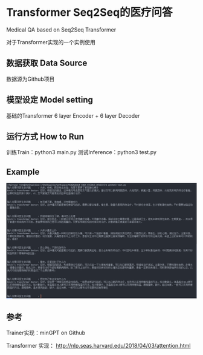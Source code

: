 # Transformer Seq2Seq的医疗问答 
Medical QA based on Seq2Seq Transformer

对于Transformer实现的一个实例使用

## 数据获取 Data Source
数据源为Github项目

## 模型设定 Model setting
基础的Transformer
6 layer Encoder + 6 layer Decoder

## 运行方式 How to Run
训练Train：python3 main.py
测试Inference：python3 test.py

## Example

![image-20220116170005927](README.assets/image-20220116170005927.png)

## 参考
Trainer实现：minGPT on Github

Transformer 实现：
http://nlp.seas.harvard.edu/2018/04/03/attention.html

